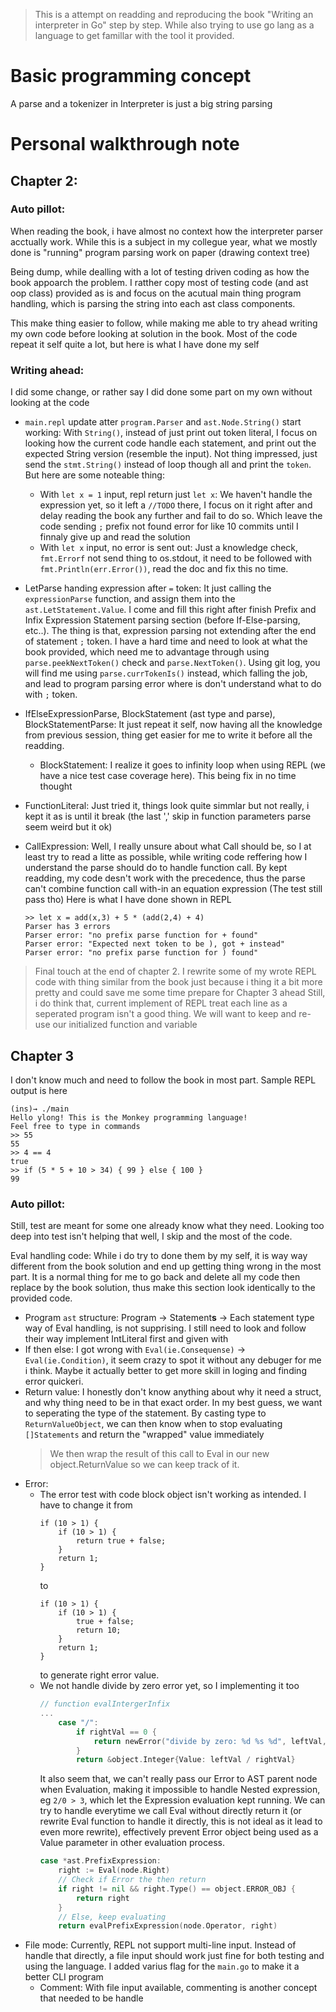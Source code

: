 > This is a attempt on readding and reproducing the book "Writing an interpreter in Go" step by step. While also trying to use go lang as a language to get famillar with the tool it provided.

# Basic programming concept

A parse and a tokenizer in Interpreter is just a big string parsing

# Personal walkthrough note


## Chapter 2:

### Auto pillot:

When reading the book, i have almost no context how the interpreter parser acctually work. While this is a subject in my collegue year, what we mostly done is "running" program parsing work on paper (drawing context tree)

Being dump, while dealling with a lot of testing driven coding as how the book appoarch the problem. I ratther copy most of testing code (and ast oop class) provided as is and focus on the acutual main thing program handling, which is parsing the string into each ast class components.

This make thing easier to follow, while making me able to try ahead writing my own code before looking at solution in the book. Most of the code repeat it self quite a lot, but here is what I have done my self

### Writing ahead:

I did some change, or rather say I did done some part on my own without looking at the code

- `main.repl` update atter `program.Parser` and `ast.Node.String()` start working: With `String()`, instead of just print out token literal, I focus on looking how the current code handle each statement, and print out the expected String version (resemble the input). Not thing impressed, just send the `stmt.String()` instead of loop though all and print the `token`. But here are some noteable thing:
    - With `let x = 1` input, repl return just `let x`: We haven't handle the expression yet, so it left a `//TODO` there, I focus on it right after and delay reading the book any further and fail to do so. Which leave the code sending `;` prefix not found error for like 10 commits until I finnaly give up and read the solution
    - With `let x` input, no error is sent out: Just a knowledge check, `fmt.Errorf` not send thing to os.stdout, it need to be followed with `fmt.Println(err.Error())`, read the doc and fix this no time.

- LetParse handing expression after `=` token: It just calling the `expressionParse` function, and assign them into the `ast.LetStatement.Value`. I come and fill this right after finish Prefix and Infix Expression Statement parsing section (before If-Else-parsing, etc..). The thing is that, expression parsing not extending after the end of statement `;` token.  I have a hard time and need to look at what the book provided, which need me to advantage through using `parse.peekNextToken()` check and `parse.NextToken()`. Using git log, you will find me using `parse.currTokenIs()` instead, which falling the job, and lead to program parsing error where is don't understand what to do with `;` token.

- IfElseExpressionParse, BlockStatement (ast type and parse), BlockStatementParse: It just repeat it self, now having all the knowledge from previous session, thing get easier for me to write it before all the readding.
    - BlockStatement: I realize it goes to infinity loop when using REPL (we have a nice test case coverage here). This being fix in no time thought

- FunctionLiteral: Just tried it, things look quite simmlar but not really, i kept it as is until it break (the last ',' skip in function parameters parse seem weird but it ok)

- CallExpression: Well, I really unsure about what Call should be, so I at least try to read a litte as possible, while writing code reffering how I understand the parse should do to handle function call. By kept readding, my code desn't work with the precedence, thus the parse can't combine function call with-in an equation expression (The test still pass tho)
    Here is what I have done shown in REPL
    ```
    >> let x = add(x,3) + 5 * (add(2,4) + 4)
    Parser has 3 errors
    Parser error: "no prefix parse function for + found"
    Parser error: "Expected next token to be ), got + instead"
    Parser error: "no prefix parse function for ) found"
    ```

> Final touch at the end of chapter 2. I rewrite some of my wrote REPL code with thing similar from the book just because i thing it a bit more pretty and could save me some time prepare for Chapter 3 ahead
> Still, i do think that, current implement of REPL treat each line as a seperated program isn't a good thing. We will want to keep and re-use our initialized function and variable

## Chapter 3

I don't know much and need to follow the book in most part. Sample REPL output is here

```
(ins)→ ./main
Hello ylong! This is the Monkey programming language!
Feel free to type in commands
>> 55
55
>> 4 == 4
true
>> if (5 * 5 + 10 > 34) { 99 } else { 100 }
99
```

### Auto pillot:

Still, test are meant for some one already know what they need. Looking too deep into test isn't helping that well, I skip and the most of the code.

Eval handling code: While i do try to done them by my self, it is way way different from the book solution and end up getting thing wrong in the most part. It is a normal thing for me to go back and delete all my code then replace by the book solution, thus make this section look identically to the provided code.
- Program `ast` structure: Program -> Statement**s** -> Each statement type way of Eval handling, is not supprising. I still need to look and follow their way implement IntLiteral first and given with 
- If then else: I got wrong with `Eval(ie.Consequense)` -> `Eval(ie.Condition)`, it seem crazy to spot it without any debuger for me i think. Maybe it actually better to get more skill in loging and finding error quickeri.
- Return value: I honestly don't know anything about why it need a struct, and why thing need to be in that exact order. In my best guess, we want to seperating the type of the statement. By casting type to `ReturnValueObject`, we can then know when to stop evaluating `[]Statements` and return the "wrapped" value immediately
    >  We then wrap the result of this call to Eval in our new object.ReturnValue so we can keep track of it.
- Error:
    - The error test with code block object isn't working as intended. I have to change it from 
        ```
        if (10 > 1) {
            if (10 > 1) {
                return true + false;
            }
            return 1;
        }
        ```
        to 
        ```
        if (10 > 1) {
            if (10 > 1) {
                true + false;
                return 10;
            }
            return 1;
        }
        ```
        to generate right error value.
    - We not handle divide by zero error yet, so I implementing it too
        ```go
        // function evalIntergerInfix
        ...
            case "/":
                if rightVal == 0 {
                    return newError("divide by zero: %d %s %d", leftVal, operator, rightVal)
                }
                return &object.Integer{Value: leftVal / rightVal}
        ```
        It also seem that, we can't really pass our Error to AST parent node when Evaluation, making it impossible to handle Nested expression, eg `2/0 > 3`, which let the Expression evaluation kept running. We can try to handle everytime we call Eval without directly return it (or rewrite Eval function to handle it directly, this is not ideal as it lead to even more rewrite), effectively prevent Error object being used as a Value parameter in other evaluation process.
        ```go
        case *ast.PrefixExpression:
            right := Eval(node.Right)
            // Check if Error the then return
            if right != nil && right.Type() == object.ERROR_OBJ {
                return right
            }
            // Else, keep evaluating
            return evalPrefixExpression(node.Operator, right)
        ```
- File mode: Currently, REPL not support multi-line input. Instead of handle that directly, a file input should work just fine for both testing and using the language. I added varius flag for the `main.go` to make it a better CLI program
    - Comment: With file input available, commenting is another concept that needed to be handle

